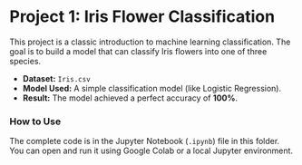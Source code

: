# Project 1: Iris Flower Classification

This project is a classic introduction to machine learning classification. The goal is to build a model that can classify Iris flowers into one of three species.

* **Dataset:** `Iris.csv`
* **Model Used:** A simple classification model (like Logistic Regression).
* **Result:** The model achieved a perfect accuracy of **100%**.

### How to Use
The complete code is in the Jupyter Notebook (`.ipynb`) file in this folder. You can open and run it using Google Colab or a local Jupyter environment.
